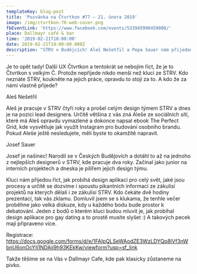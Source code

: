 ```yaml
---
templateKey: blog-post
title: 'Pozvánka na Čtvrtkon #77 – 21. února 2019'
image: /img/ctvrtkon-76-web-cover.png
fbEventLink: 'https://www.facebook.com/events/533945990459008/'
place: Dallmayr café & bar
time: '2019-02-21T18:00:00'
date: 2019-02-21T19:00:00.000Z
description: "STRV v Budějcích! Aleš Nešetřil a Pepa Sauer nám přijedou říct, jak designují mobilní aplikace pro celý svět, mají připraveno spoustu zajímavých příběhů - třeba ten, jak designovali Gay dating aplikaci \U0001F46C Připravte se na zajímavou diskuzi a tuny užitečných informací \U0001F642"
---
```

Je to opět tady! Další UX Čtvrtkon a tentokrát se nebojím říct, že je to Čtvrtkon s velkým Č. Protože nepřijede nikdo menší než kluci ze STRV. Kdo neznáte STRV, koukněte na jejich práce, opravdu to stojí za to. A kdo že za námi vlastně přijede?

Aleš Nešetřil

Aleš je pracuje v STRV čtyři roky a prošel celým design týmem STRV a dnes je na pozici lead designera. Určitě většina z vás zná Aleše ze sociálních sítí, které má Aleš opravdu vymazlené a dokonce napsal ebook The Perfect Grid, kde vysvětluje jak využít Instagram pro budování osobního brandu. Pokud Aleše ještě nesledujete, měli byste to okamžitě napravit.

Josef Sauer

Josef je našinec! Narodil se v Českých Budějovích a dotáhl to až na jednoho z nejlepších designerů v STRV, kde pracuje dva roky. Začínal jako junior na interních projektech a dneska je pilířem jejich design týmu.

Kluci nám přijedou říct, jak probíhá design aplikací pro celý svět, jaké jsou procesy a určitě se dozvíme i spoustu pikantních informací ze zákulisí projektů na kterých dělali i ze zákulisí STRV. Kdo čekáte dvě hodiny prezentací, tak vás zklamu. Domluvil jsem se s klukama, že tenhle večer proběhne jako velká diskuze, kdy u každého bodu bude prostor k debatování. Jeden z bodů o kterém kluci budou mluvit je, jak probíhal design aplikace pro gay dating a to prostě musíte slyšet :) A takových pecek mají připraveno více.

Registrace: [https://docs.google.com/forms/d/e/1FAIpQLSeWAodZE3WzLDYQp8lVf3nWbnU6onOcYIi1NDAii9h93KEkKw/viewform?usp=sf_link ](https://docs.google.com/forms/d/e/1FAIpQLSeWAodZE3WzLDYQp8lVf3nWbnU6onOcYIi1NDAii9h93KEkKw/viewform?usp=sf_link)

Takže těšíme se na Vás v Dallmayr Cafe, kde pak klasicky zůstaneme na pivko.
